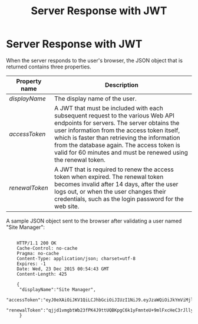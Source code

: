 ﻿---
uid: administrators-jwt-server-response
topic: jwt-server-response
locale: en
title: Server Response with JWT
dnneditions: DNN Platform,Evoq Content,Evoq Engage
dnnversion: 09.02.00
parent-topic: administrators-jwt-overview
related-topics: setup-jwt-for-auth,setup-jwt-for-auth,jwt-user-credentials,jwt-access-token,jwt-page-request,jwt-auth-handler,about-jwt
---

# Server Response with JWT

When the server responds to the user's browser, the JSON object that is returned contains three properties.

|**Property name**|**Description**|
|---|---|
|<em>displayName</em>|The display name of the user.|
|<em>accessToken</em>|A JWT that must be included with each subsequent request to the various Web API endpoints for servers. The server obtains the user information from the access token itself, which is faster than retrieving the information from the database again. The access token is valid for 60 minutes and must be renewed using the renewal token.|
|<em>renewalToken</em>|A JWT that is required to renew the access token when expired. The renewal token becomes invalid after 14 days, after the user logs out, or when the user changes their credentials, such as the login password for the web site.|

A sample JSON object sent to the browser after validating a user named "Site Manager":

```

    HTTP/1.1 200 OK
    Cache-Control: no-cache
    Pragma: no-cache
    Content-Type: application/json; charset=utf-8
    Expires: -1
    Date: Wed, 23 Dec 2015 00:54:43 GMT
    Content-Length: 425

    {
     "displayName":"Site Manager",
     "accessToken":"eyJ0eXAiOiJKV1QiLCJhbGciOiJIUzI1NiJ9.eyJzaWQiOiJkYmViMjlhYTMyYjg0MTMxYTA0NjY4MDAyNzAxNWEwZSIsInJvbGUiOlsiQWRtaW5pc3RyYXRvcnMiLCJSZWdpc3RlcmVkIFVzZXJzIiwiU3Vic2NyaWJlcnMiXSwiaXNzIjoidGVzdHNpdGVjZS5sdmgubWUiLCJleHAiOjE0NTA4MzU2ODMsIm5iZiI6MTQ1MDgzMTc4M30.Yf3mmBJ8nV_IozqvvLc8L34dDklU2J7z0uXn3jsICp0",
     "renewalToken":"qjjd1vmgbtWb23fPK4J9ttUQBKpgC6k1yFmnteU+9mlFxcHeC3rJlly8oGBBAIzw"
     }
                
```
